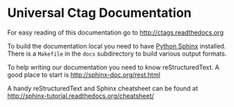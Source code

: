 # Universal Ctag Documentation #

For easy reading of this documentation go to http://ctags.readthedocs.org

To build the documentation local you need to have [Python Sphinx](http://sphinx-doc.org/)
installed. There is a `Makefile` in the `docs` subdirectory to build
various output formats.

To help writing our documentation you need to know reStructuredText.
A good place to start is http://sphinx-doc.org/rest.html

A handy reStructuredText and Sphinx cheatsheet can be found at
http://sphinx-tutorial.readthedocs.org/cheatsheet/
